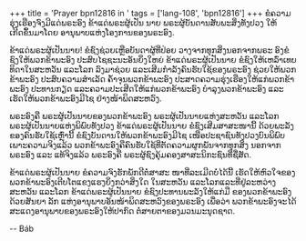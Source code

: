 +++
title = 'Prayer bpn12816 in '
tags = ['lang-108', 'bpn12816']
+++
ຂໍຄວາມຮຸ່ງເຮືອງຈົງມີແດ່ພຣະອົງ ຂ້າແດ່ພຣະຜູ້ເປັນ ນາຍ ພຣະຜູ້ບັນດານສັບພະສິ່ງທັງປວງ ໃຫ້ເກີດຂຶ້ນມາໂດຍ ອານຸພາບແຫ່ງໂອງການຂອງພຣະອົງ.

ຂ້າແດ່ພຣະຜູ້ເປັນນາຍ! ຂໍຊົງຊ່ວຍເຫຼືອບັນດາຜູ້ທີ່ປ່ອຍ ວາງຈາກທຸກສິ່ງນອກຈາກພຣະ ອົງຂໍຊົງໃຫ້ພວກຂ້າພະອົງ ປະສົບໄຊຊະນະອັນຍິ່ງໃຫຍ່   ຂ້າແດ່ພຣະຜູ້ເປັນນາຍ  ຂໍຊົງໃຫ້ເຫລົ່າເທບທິດາໃນສະຫວັນ ແລະໂລກ ລົງມາຊ່ວຍ ແລະເສີມກໍາລັງຄົນຮັບໃຊ້ຂອງພຣະອົງ   ຊ່ວຍໃຫ້ພວກຂ້າພະອົງ
ປະສົບຄວາມສໍາເລັດ  ຄໍ້າຈຸນພວກຂ້າພະອົງ ປະສາດຄວາມຮຸ່ງເຮືອງໃຫ້ແກ່ພວກຂ້າພະອົງ ປະທານກຽດ ແລະຄວາມປະເສີດໃຫ້ແກ່ພວກຂ້າພະອົງ  ບໍາລຸງພວກຂ້າພະອົງ ແລະເຮັດໃຫ້ພວກຂ້າພະອົງມີໄຊ  ຢ່າງໜ້າພິດສະຫວົງ.

ພຣະອົງຄື  ພຣະຜູ້ເປັນນາຍຂອງພວກຂ້າພະອົງ  ພຣະຜູ້ເປັນນາຍແຫ່ງສະຫວັນ ແລະໂລກ  ພຣະຜູ້ເປັນນາຍແຫ່ງພິພົບທັງປວງ  ຂ້າແດ່ພຣະຜູ້ເປັນນາຍ  ຂໍຊົງເສີມສາສະໜານີ້  ດ້ວຍພະລັງຂອງຄົນຮັບໃຊ້ເຫຼົ່ານີ້  ຂໍຊົງບັນດານໃຫ້ພວກຂ້າພະອົງມີໄຊ  ເໜືອປະຊາຊົນທັງປວງບົນພິພົບ  ເພາະຄວາມຈິງແລ້ວ  ພວກຂ້າພະອົງຄືຄົນຮັບໃຊ້ທີ່ຕັດຄວາມຜູກພັນຈາກທຸກສິ່ງ  ນອກຈາກພຣະອົງ ແລະ ແທ້ຈິງແລ້ວ ພຣະອົງຄື ພຣະຜູ້ຊົງຄຸ້ມຄອງສາສະນິກະຊົນທີ່ຊື່ສັດ.

ຂ້າແດ່ພຣະຜູ້ເປັນນາຍ ຂໍຄວາມຈົງຮັກພັກດີຕໍ່ສາສະ ໜາທີ່ລະເມີດບໍ່ໄດ້ນີ້  ເຮັດໃຫ້ຫົວໃຈຂອງພວກຂ້າພະອົງເຕີບໂຕແຂງແຮງຍິ່ງກວ່າສິ່ງໃດ ໃນສະຫວັນ ແລະໂລກແລະທີ່ຢູ່ລະຫວ່າງສະຫວັນ ແລະໂລກ ຂ້າແດ່ພຣະຜູ້ເປັນນາຍ  ຂໍຊົງປະທານພະລັງໃຫ້ແກ່ມື  ຂອງພວກຂ້າພະອົງດ້ວຍສັນຍາ
ລັກ  ແຫ່ງອານຸພາບອັນໜ້າພິດສະຫວົງຂອງພຣະອົງ  ເພື່ອວ່າ ພວກຂ້າພະອົງຈະໄດ້ສະແດງອານຸພາບຂອງພຣະອົງໃຫ້ປາກົດ  ຕໍ່ສາຍຕາຂອງມວນມະນຸດຊາດ.

-- Báb
